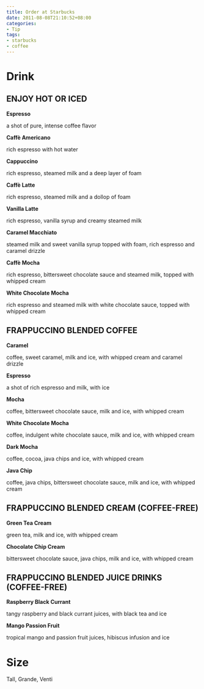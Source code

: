 ```yaml
---
title: Order at Starbucks
date: 2011-08-08T21:10:52+08:00
categories:
- Tip
tags:
- starbucks
- coffee
---
```


# Drink
## ENJOY HOT OR ICED
**Espresso**

a shot of pure, intense coffee flavor

**Caffè Americano**

rich espresso with hot water

**Cappuccino**

rich espresso, steamed milk and a deep layer of foam

**Caffè Latte**

rich espresso, steamed milk and a dollop of foam

**Vanilla Latte**

rich espresso, vanilla syrup and creamy steamed milk

**Caramel Macchiato**

steamed milk and sweet vanilla syrup topped with foam, rich espresso and caramel drizzle

**Caffè Mocha**

rich espresso, bittersweet chocolate sauce and steamed milk, topped with whipped cream

**White Chocolate Mocha**

rich espresso and steamed milk with white chocolate sauce, topped with whipped cream

<!-- more -->
## FRAPPUCCINO BLENDED COFFEE
**Caramel**

coffee, sweet caramel, milk and ice, with whipped cream and caramel drizzle

**Espresso**

a shot of rich espresso and milk, with ice

**Mocha**

coffee, bittersweet chocolate sauce, milk and ice, with whipped cream

**White Chocolate Mocha**

coffee, indulgent white chocolate sauce, milk and ice, with whipped cream

**Dark Mocha**

coffee, cocoa, java chips and ice, with whipped cream

**Java Chip**

coffee, java chips, bittersweet chocolate sauce, milk and ice, with whipped cream

## FRAPPUCCINO BLENDED CREAM (COFFEE-FREE)
**Green Tea Cream**

green tea, milk and ice, with whipped cream

**Chocolate Chip Cream**

bittersweet chocolate sauce, java chips, milk and ice, with whipped cream

## FRAPPUCCINO BLENDED JUICE DRINKS (COFFEE-FREE)
**Raspberry Black Currant**

tangy raspberry and black currant juices, with black tea and ice

**Mango Passion Fruit**

tropical mango and passion fruit juices, hibiscus infusion and ice

# Size
Tall, Grande, Venti
